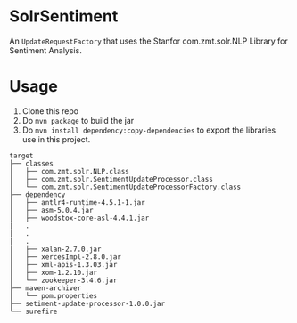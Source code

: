 
# SolrSentiment
An `UpdateRequestFactory` that uses the Stanfor com.zmt.solr.NLP Library for Sentiment Analysis.

# Usage
1. Clone this repo
2. Do `mvn package` to build the jar
3. Do `mvn install dependency:copy-dependencies` to export the libraries use in this project.

```
target
├── classes
│   ├── com.zmt.solr.NLP.class
│   ├── com.zmt.solr.SentimentUpdateProcessor.class
│   └── com.zmt.solr.SentimentUpdateProcessorFactory.class
├── dependency
│   ├── antlr4-runtime-4.5.1-1.jar
│   ├── asm-5.0.4.jar
│   ├── woodstox-core-asl-4.4.1.jar
|   .
|   .
|   .
│   ├── xalan-2.7.0.jar
│   ├── xercesImpl-2.8.0.jar
│   ├── xml-apis-1.3.03.jar
│   ├── xom-1.2.10.jar
│   └── zookeeper-3.4.6.jar
├── maven-archiver
│   └── pom.properties
├── setiment-update-processor-1.0.0.jar
└── surefire
```
